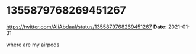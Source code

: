 # 1355879768269451267
https://twitter.com/AliAbdaal/status/1355879768269451267
**Date:** 2021-01-31

where are my airpods
